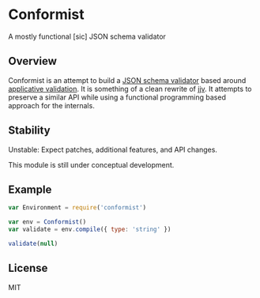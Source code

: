 # Conformist

A mostly functional [sic] JSON schema validator

## Overview

Conformist is an attempt to build a
[JSON schema validator][json-schema-validation] based around
[applicative validation][first-class-failures]. It is something of a
clean rewrite of [jjv][jjv]. It attempts to preserve a similar API
while using a functional programming based approach for the internals.

## Stability

Unstable: Expect patches, additional features, and API changes.

This module is still under conceptual development.

## Example

``` js
var Environment = require('conformist')

var env = Conformist()
var validate = env.compile({ type: 'string' })

validate(null)
```

## License

MIT

[json-schema-validation]: http://json-schema.org/latest/json-schema-validation.html
[first-class-failures]: http://robotlolita.me/2013/12/08/a-monad-in-practicality-first-class-failures.html
[jjv]: https://github.com/acornejo/jjv

